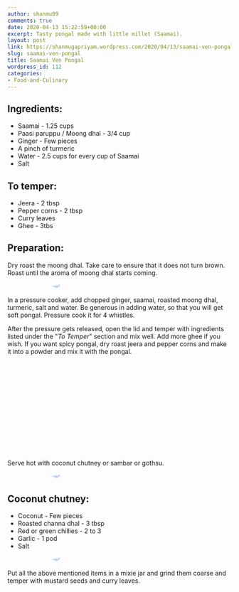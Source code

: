 ```yaml
---
author: shanmu09
comments: true
date: 2020-04-13 15:22:59+00:00
excerpt: Tasty pongal made with little millet (Saamai).
layout: post
link: https://shanmugapriyam.wordpress.com/2020/04/13/saamai-ven-pongal/
slug: saamai-ven-pongal
title: Saamai Ven Pongal
wordpress_id: 112
categories:
- Food-and-Culinary
---
```


<style>
.square {
    float:left;
    position: center;
    width: 49%;
    border-radius:5%;
    padding-bottom : 40%; /* = width for a 1:1 aspect ratio */
    margin:0.5%;
    background-position:center center;
    background-repeat:no-repeat;
    background-size:cover; /* you change this to "contain" if you don't want the images to be cropped */
}
	
#break {
    clear:both;
}

.img_1{background-image:url('https://shanmugapriyam.files.wordpress.com/2020/04/img_20200411_192220-1-1.jpg?resize=2000%2C2000');}
.img_2{background-image:url('https://shanmugapriyam.files.wordpress.com/2020/04/00100lrportrait_00100_burst20200411195522488_cover-1-1.jpg?resize=2000%2C2000');}

.resize_fit_center {
    max-width:60%;
    max-height:60%;
    vertical-align: middle;
    display: block;
    margin-left: auto;
    margin-right: auto;
    border-radius:50%;
}

.center {
  margin: auto;
  width: 60%;
}
</style>














## Ingredients:







  * Saamai - 1.25 cups
  * Paasi paruppu / Moong dhal - 3/4 cup
  * Ginger - Few pieces
  * A pinch of turmeric
  * Water - 2.5 cups for every cup of Saamai
  * Salt






## **To temper**:







  * Jeera - 2 tbsp
  * Pepper corns - 2 tbsp
  * Curry leaves
  * Ghee - 3tbs






## **Preparation**:







Dry roast the moong dhal. Take care to ensure that it does not turn brown. Roast until the aroma of moong dhal starts coming.



<div>
  <img src="https://shanmugapriyam.files.wordpress.com/2020/04/img_20200411_185229-1.jpg?w=1024"  class="resize_fit_center"/>
</div>
<p/>




In a pressure cooker, add chopped ginger, saamai, roasted moong dhal, turmeric, salt and water. Be generous in adding water, so that you will get soft pongal. Pressure cook it for 4 whistles.







After the pressure gets released, open the lid and temper with ingredients listed under the "_To Temper_" section and mix well. Add more ghee if you wish. If you want spicy pongal, dry roast jeera and pepper corns and make it into a powder and mix it with the pongal.





<div class="square img_1">
</div>
<div class="square img_2">
</div>
<div id="break"> </div>
<p/>








Serve hot with coconut chutney or sambar or gothsu.




<div>
	<img src="https://shanmugapriyam.files.wordpress.com/2020/04/00100lrportrait_00100_burst20200411200045334_cover-1.jpg?w=911" class="resize_fit_center"/>
</div>












## **Coconut chutney:**







  * Coconut - Few pieces
  * Roasted channa dhal - 3 tbsp
  * Red or green chillies - 2 to 3
  * Garlic - 1 pod
  * Salt


<div>
	<img src="https://shanmugapriyam.files.wordpress.com/2020/04/img_20200411_191506-1-1.jpg"  class="resize_fit_center"/>
</div>
<p/>






Put all the above mentioned items in a mixie jar and grind them coarse and temper with mustard seeds and curry leaves.








